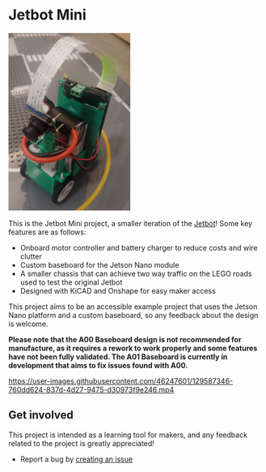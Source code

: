 # Jetbot Mini

<p align="left">
<img src=/assets/images/Jetbot_Mini_v9_Inner_cropped.jpg height="350px"/>
</p>

This is the Jetbot Mini project, a smaller iteration of the [Jetbot](https://github.com/NVIDIA-AI-IOT/jetbot)! Some key features are as follows:
* Onboard motor controller and battery charger to reduce costs and wire clutter
* Custom baseboard for the Jetson Nano module
* A smaller chassis that can achieve two way traffic on the LEGO roads used to test the original Jetbot
* Designed with KiCAD and Onshape for easy maker access

This project aims to be an accessible example project that uses the Jetson Nano platform and a custom baseboard, so any feedback about the design is welcome. 

**Please note that the A00 Baseboard design is not recommended for manufacture, as it requires a rework to work properly and some features have not been fully validated. The A01 Baseboard is currently in development that aims to fix issues found with A00.**

https://user-images.githubusercontent.com/46247601/129587346-760dd624-837d-4d27-9475-d30973f9e246.mp4

## Get involved

This project is intended as a learning tool for makers, and any feedback related to the project is greatly appreciated!
* Report a bug by [creating an issue](https://github.com/NVIDIA-AI-IOT/jetbot_mini/issues)
